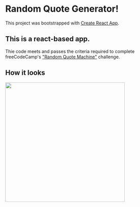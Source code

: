 # Random Quote Generator!

This project was bootstrapped with [Create React App](https://github.com/facebook/create-react-app).

## This is a react-based app.

Thie code meets and passes the criteria required to complete freeCodeCamp's <a href="https://www.freecodecamp.org/learn/front-end-development-libraries/front-end-development-libraries-projects/build-a-random-quote-machine">"Random Quote Machine"</a> challenge.

## How it looks

<img src="https://i.imgur.com/qNWLHEL.png" style="width: 375px; height: auto" />
